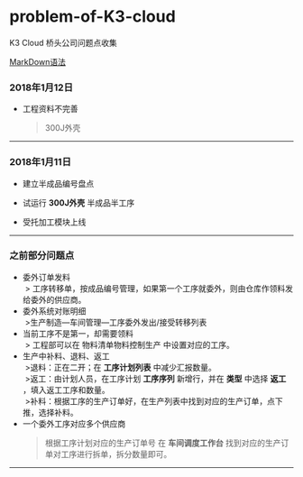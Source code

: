 # problem-of-K3-cloud
K3 Cloud 桥头公司问题点收集


[MarkDown语法](http://wowubuntu.com/markdown/index.html)



### 2018年1月12日
* 工程资料不完善
  > 300J外壳
***

### 2018年1月11日
* 建立半成品编号盘点

* 试运行 **300J外壳** 半成品半工序

* 受托加工模块上线

***

### 之前部分问题点
* 委外订单发料  
  > 工序转移单，按成品编号管理，如果第一个工序就委外，则由仓库作领料发给委外的供应商。  
* 委外系统对账明细    
  >生产制造—车间管理—工序委外发出/接受转移列表  
* 当前工序不是第一，却需要领料  
  > 工程部可以在 物料清单物料控制生产 中设置对应的工序。  
* 生产中补料、退料、返工  
  >退料：正在二开；在 **工序计划列表** 中减少汇报数量。  
  >返工：由计划人员，在工序计划 **工序序列** 新增行，并在 **类型** 中选择 **返工** ，填入返工工序和数量。  
  >补料：根据工序的生产订单好，在生产列表中找到对应的生产订单，点下推，选择补料。  
* 一个委外工序对应多个供应商  
  > 根据工序计划对应的生产订单号 在 **车间调度工作台** 找到对应的生产订单对工序进行拆单，拆分数量即可。
***

